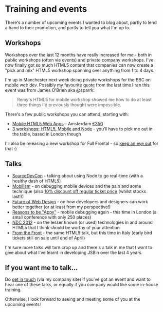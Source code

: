 # Training and events

There's a number of upcoming events I wanted to blog about, partly to lend a hand to their promotion, and partly to tell you what I'm up to.

<!--more-->

## Workshops

Workshops over the last 12 months have really increased for me - both in public workshops (often via events) and private company workshops. I've now finally got so much HTML5 content that companies can now create a "pick and mix" HTML5 workshop spanning over anything from 1 to 4 days.

I'm up in Manchester next week doing private workshops for the BBC on mobile web dev. Possibly [my favourite quote](https://twitter.com/#!/sparrk/status/156437912546836481) from the last time I ran this event was from James O'Brien aka @sparrk:

> Remy's HTML5 for mobile workshop showed me how to do at least three things I'd previously thought were impossible.

There's a few public workshops you can attend, starting with:

- [Mobile HTML5 Web Apps](http://mobilism.nl/2012/workshops#mobile-web-apps) - Amsterdam [&euro;350](https://mobilism.paydro.net/)
- [3 workshops: HTML5, Mobile and Node](http://developerfocus.com/kurskalender.aspx?lang=no1&cat=170376) - you'll have to pick me out in the table, based in London though

I'll also be releasing a new workshop for Full Frontal - so [keep an eye out](http://twitter.com/fullfrontalconf) for that :)

## Talks

- [SourceDevCon](http://sourcedevcon.eu/) - talking about using Node to go real-time (with a healthy dash of HTML5)
- [Mobilism](http://mobilism.nl/2012) - on debugging mobile devices and the pain and some technique (also [10% discount off regular ticket price](https://mobilism.paydro.net/event/amobilism-2012/RemySharp) (whilst stocks last!))
- [Future of Web Design](http://futureofwebdesign.com/london-2012/) - on how developers and designers can work better together (or at least from my perspective!)
- [Reasons to be "Appy"](http://www.reasonstobeappy.com/) - mobile debugging again - this time in London (a small conference with only 250 places)
- [NDC 2012](http://www.ndcoslo.com/) - on the lesser known (or used) technologies in and around HTML5 that I think should be worthy of your attention
- [From the Front](http://2012.fromthefront.it/) - the same HTML5 talk, but this time in Italy (early bird tickets still on sale until end of April)

I'm sure more talks will turn crop up and there's a talk in me that I want to give about what I've learnt in developing JSBin over the last 4 years.

## If you want me to talk...

Do [get in touch](http://leftlogic.com/contact) (via my company site) if you've got an event and want to hear one of these talks, or equally if you company would like some in-house training.

Otherwise, I look forward to seeing and meeting some of you at the upcoming events!